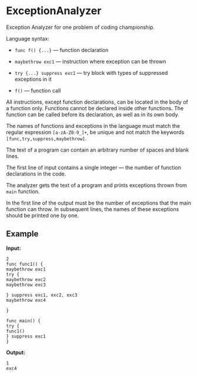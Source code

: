 # ExceptionAnalyzer

Exception Analyzer for one problem of coding championship.

Language syntax:

* ```func f() {...}``` — function declaration

* ```maybethrow exc1``` — instruction where exception can be thrown

* ```try {...} suppress exc1``` — try block with types of suppressed exceptions in it

* ```f()``` — function call

All instructions, except function declarations, can be located in the body of a function only. Functions cannot be declared inside other functions. The function can be called before its declaration, as well as in its own body.

The names of functions and exceptions in the language must match the regular expression ```[a-zA-Z0-9_]+```, be unique and not match the keywords ```[func,try,suppress,maybethrow]```.

The text of a program can contain an arbitrary number of spaces and blank lines.

The first line of input contains a single integer — the number of function declarations in the code.

The analyzer gets the text of a program and prints exceptions thrown from ```main``` function.

In the first line of the output must be the number of exceptions that the main function can throw. In subsequent lines, the names of these exceptions should be printed one by one.

## Example

**Input:**
```
2
func func1() {
maybethrow exc1
try {
maybethrow exc2
maybethrow exc3

} suppress exc1, exc2, exc3
maybethrow exc4

}

func main() {
try {
func1()
} suppress exc1
}
```

**Output:**
```
1
exc4
```

